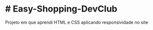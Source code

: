 <h1># Easy-Shopping-DevClub</h1>
Projeto em que aprendi HTML e CSS aplicando responsividade no site
